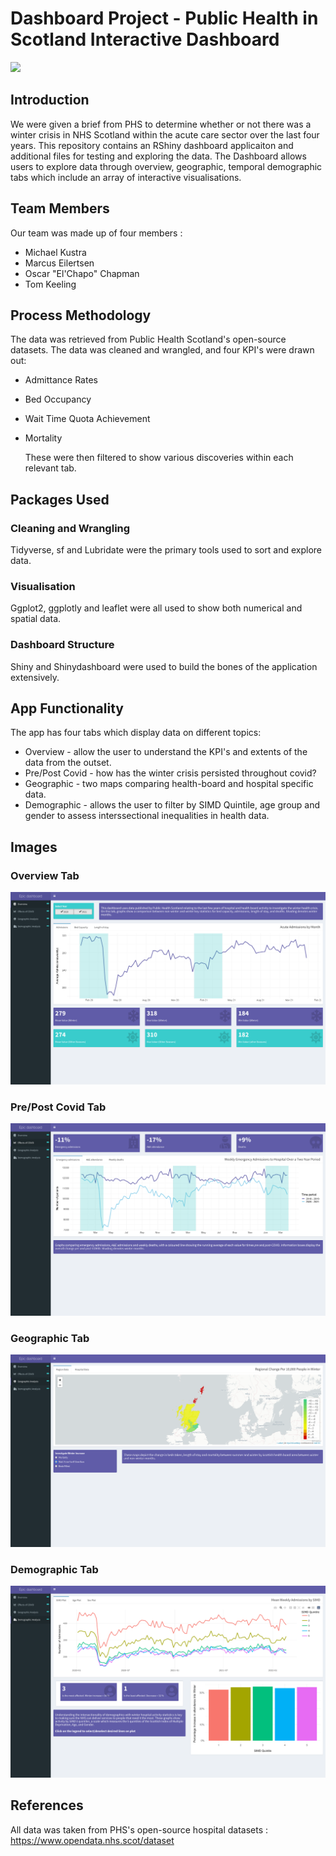 
# Dashboard Project - Public Health in Scotland Interactive Dashboard

![](/Users/user/Desktop/PHS_dash_app.png)

## Introduction

We were given a brief from PHS to determine whether or not there was a winter crisis in NHS Scotland within the acute care sector over the last four years. This repository contains an RShiny dashboard applicaiton and additional files for testing and exploring the data. The Dashboard allows users to explore data through overview, geographic, temporal demographic tabs which include an array of interactive visualisations.

## Team Members

Our team was made up of four members :

* Michael Kustra
* Marcus Eilertsen
* Oscar "El'Chapo" Chapman
* Tom Keeling

## Process Methodology

  The data was retrieved from Public Health Scotland's open-source datasets. The data was cleaned and wrangled, and four KPI's were drawn out:

* Admittance Rates
* Bed Occupancy
* Wait Time Quota Achievement
* Mortality

  These were then filtered to show various discoveries within each relevant tab.


## Packages Used

### Cleaning and Wrangling

Tidyverse, sf and Lubridate were the primary tools used to sort and explore data.

### Visualisation

Ggplot2, ggplotly and leaflet were all used to show both numerical and spatial data.

### Dashboard Structure

Shiny and Shinydashboard were used to build the bones of the application extensively.

## App Functionality
The app has four tabs which display data on different topics:

* Overview - allow the user to understand the KPI's and extents of the data from the outset.
* Pre/Post Covid - how has the winter crisis persisted throughout covid?
* Geographic - two maps comparing health-board and hospital specific data.
* Demographic - allows the user to filter by SIMD Quintile, age group and gender to assess interssectional inequalities in health data.

## Images
### Overview Tab
![](screenshots/overview.png)

### Pre/Post Covid Tab
![](screenshots/pre_post.png)

### Geographic Tab
![](screenshots/geog.png)

### Demographic Tab
![](screenshots/demo.png)

## References

All data was taken from PHS's open-source hospital datasets :
https://www.opendata.nhs.scot/dataset




